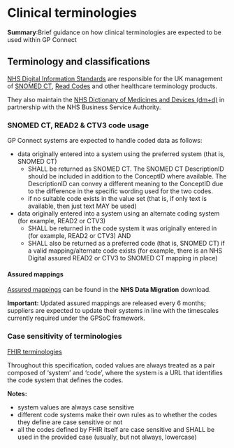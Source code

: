 <div class="post-header">
   <h1 class="post-title-main">Clinical terminologies</h1>
</div>





<div class="post-content">

   
<div class="nhsd-a-box nhsd-a-box--bg-light-blue nhsd-!t-margin-bottom-6 nhsd-t-body"><b>Summary</b>:Brief guidance on how clinical terminologies are expected to be used within GP Connect</div>
   

   

    
    
<!-- this handles the automatic toc. use ## for subheads to auto-generate the on-page minitoc. if you use html tags, you must supply an ID for the heading element in order for it to appear in the minitoc. -->
<script>
$( document ).ready(function() {
  // Handler for .ready() called.

$('#toc').toc({ minimumHeaders: 0, listType: 'ul', showSpeed: 0, headers: 'h2,h3,h4' });

/* this offset helps account for the space taken up by the floating toolbar. */
$('#toc').on('click', 'a', function() {
  var target = $(this.getAttribute('href'))
    , scroll_target = target.offset().top

  $(window).scrollTop(scroll_target - 10);
  return false
})
  
});
</script>

<div id="toc"></div>

    

  <h2 id="terminology-and-classifications">Terminology and classifications</h2>

[NHS Digital Information Standards](https://digital.nhs.uk/services/terminology-and-classifications) are responsible for the UK management of <a href="https://digital.nhs.uk/services/terminology-and-classifications/snomed-ct" target="_blank">SNOMED CT</a>, <a href="https://digital.nhs.uk/services/terminology-and-classifications/read-codes" target="_blank">Read Codes</a> and other healthcare terminology products.

<p>They also maintain the <a href="http://www.nhsbsa.nhs.uk/1121.aspx" target="_blank">NHS Dictionary of Medicines and Devices (dm+d)</a> in partnership with the NHS Business Service Authority.</p>

<h3 id="snomed-ct-read2--ctv3-code-usage">SNOMED CT, READ2 &amp; CTV3 code usage</h3>

<p>GP Connect systems are expected to handle coded data as follows:</p>

<ul>
  <li>data originally entered into a system using the preferred system (that is, SNOMED CT)
    <ul>
      <li>SHALL be returned as SNOMED CT. The SNOMED CT DescriptionID should be included in addition to the ConceptID where available. The DescriptionID can convey a different meaning to the ConceptID due to the difference in the specific wording used for the two codes.</li>
      <li>if no suitable code exists in the value set (that is, if only text is available, then just text MAY be used)</li>
    </ul>
  </li>
  <li>data originally entered into a system using an alternate coding system (for example, READ2 or CTV3)
    <ul>
      <li>SHALL be returned in the code system it was originally entered in (for example, READ2 or CTV3) AND</li>
      <li>SHALL also be returned as a preferred code (that is, SNOMED CT) if a valid mapping/alternate code exists (for example, there is an NHS Digital assured READ2 or CTV3 to SNOMED CT mapping in place)</li>
    </ul>
  </li>
</ul>

<h4 id="assured-mappings">Assured mappings</h4>

<p><a href="https://isd.hscic.gov.uk/trud3/user/guest/group/2/pack/8" target="_blank">Assured mappings</a> can be found in the <strong>NHS Data Migration</strong> download.</p>

<div class="alert alert-warning" role="alert"><i class="fa fa-warning"></i> <b>Important:</b> Updated assured mappings are released every 6 months; suppliers are expected to update their systems in line with the timescales currently required under the GPSoC framework.</div>

<h3 id="case-sensitivity-of-terminologies">Case sensitivity of terminologies</h3>
<p><a href="https://www.hl7.org/fhir/STU3/terminologies.html#required" target="_blank">FHIR terminologies</a></p>

<p>Throughout this specification, coded values are always treated as a pair composed of ‘system’ and ‘code’, where the system is a URL that identifies the code system that defines the codes.</p>

<p><strong>Notes:</strong></p>
<ul>
  <li>system values are always case sensitive</li>
  <li>different code systems make their own rules as to whether the codes they define are case sensitive or not</li>
  <li>all the codes defined by FHIR itself are case sensitive and SHALL be used in the provided case (usually, but not always, lowercase)</li>
</ul>




    

</div>

